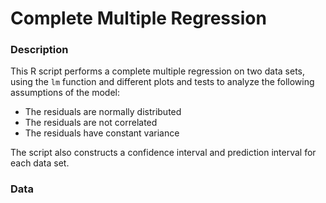 # Complete Multiple Regression

### Description
This R script performs a complete multiple regression on two data sets, using the `lm` function and different plots and tests to analyze the following assumptions of the model:
* The residuals are normally distributed 
* The residuals are not correlated
* The residuals have constant variance

The script also constructs a confidence interval and prediction interval for each data set.

### Data
